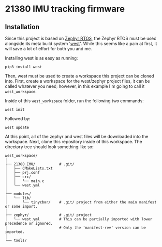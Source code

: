 # 21380 IMU tracking firmware

## Installation

Since this project is based on [Zephyr RTOS](https://github.com/zephyrproject-rtos/zephyr),
the Zephyr RTOS must be used alongside its meta build system
'[west](https://github.com/zephyrproject-rtos/west)'. While this seems like a
pain at first, it will save a lot of effort for both you and me.

Installing west is as easy as running:

```
pip3 install west
```

Then, west must be used to create a workspace this project can be cloned into.
First, create a workspace for the west/zephyr project files, it can be called
whatever you need; however, in this example I'm going to call it `west_workspace`.

Inside of this `west_workspace` folder, run the following two commands:

```
west init
```

Followed by:

```
west update
```

At this point, all of the zephyr and west files will be downloaded into the
workspace. Next, clone this repository inside of this workspace. The directory
tree should look something like so:

```
west_workspace/
│
├── 21380_IMU/           # .git/
│   ├── CMakeLists.txt
│   ├── prj.conf
│   ├── src/
│   │   └── main.c
│   └── west.yml
│
├── modules/
│   └── lib/
│       └── tinycbor/    # .git/ project from either the main manifest or some import.
│
├── zephyr/              # .git/ project
│   └── west.yml         # This can be partially imported with lower precedence or ignored.
│                        # Only the 'manifest-rev' version can be imported.
│
└── tools/
```
